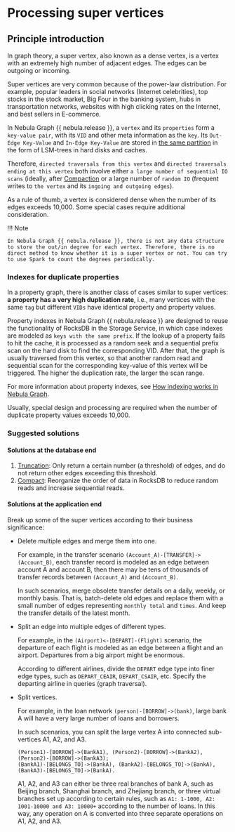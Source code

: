 # Processing super vertices

## Principle introduction

In graph theory, a super vertex, also known as a dense vertex, is a vertex with an extremely high number of adjacent edges. The edges can be outgoing or incoming.

Super vertices are very common because of the power-law distribution. For example, popular leaders in social networks (Internet celebrities), top stocks in the stock market, Big Four in the banking system, hubs in transportation networks, websites with high clicking rates on the Internet, and best sellers in E-commerce.

In Nebula Graph {{ nebula.release }}, a `vertex` and its `properties` form a `key-value pair`, with its `VID` and other meta information as the `key`. Its `Out-Edge Key-Value` and `In-Edge Key-Value` are stored in [the same partition](../1.introduction/3.nebula-graph-architecture/4.storage-service.md) in the form of LSM-trees in hard disks and caches.

Therefore, `directed traversals from this vertex` and `directed traversals ending at this vertex` both involve either `a large number of sequential IO scans` (ideally, after [Compaction](../8.service-tuning/compaction.md) or a large number of `random IO` (frequent writes to `the vertex` and its `ingoing and outgoing edges`).

As a rule of thumb, a vertex is considered dense when the number of its edges exceeds 10,000. Some special cases require additional consideration.

!!! Note

    In Nebula Graph {{ nebula.release }}, there is not any data structure to store the out/in degree for each vertex. Therefore, there is no direct method to know whether it is a super vertex or not. You can try to use Spark to count the degrees periodically. 

### Indexes for duplicate properties

In a property graph, there is another class of cases similar to super vertices: **a property has a very high duplication rate**, i.e., many vertices with the same `tag` but different `VIDs` have identical property and property values.

Property indexes in Nebula Graph {{ nebula.release }} are designed to reuse the functionality of RocksDB in the Storage Service, in which case indexes are modeled as `keys with the same prefix`. If the lookup of a property fails to hit the cache, it is processed as a random seek and a sequential prefix scan on the hard disk to find the corresponding VID. After that, the graph is usually traversed from this vertex, so that another random read and sequential scan for the corresponding key-value of this vertex will be triggered. The higher the duplication rate, the larger the scan range.

For more information about property indexes, see [How indexing works in Nebula Graph](https://nebula-graph.io/posts/how-indexing-works-in-nebula-graph/).

Usually, special design and processing are required when the number of duplicate property values exceeds 10,000.

### Suggested solutions

#### Solutions at the database end

1. [Truncation](../5.configurations-and-logs/1.configurations/4.storage-config.md): Only return a certain number (a threshold) of edges, and do not return other edges exceeding this threshold.
2. [Compact](../8.service-tuning/compaction.md): Reorganize the order of data in RocksDB to reduce random reads and increase sequential reads.

#### Solutions at the application end

Break up some of the super vertices according to their business significance:

- Delete multiple edges and merge them into one.

  For example, in the transfer scenario `(Account_A)-[TRANSFER]->(Account_B)`, each transfer record is modeled as an edge between account A and account B, then there may be tens of thousands of transfer records between `(Account_A)` and `(Account_B)`.

  In such scenarios, merge obsolete transfer details on a daily, weekly, or monthly basis. That is, batch-delete old edges and replace them with a small number of edges representing `monthly total` and `times`. And keep the transfer details of the latest month.

- Split an edge into multiple edges of different types.

  For example, in the `(Airport)<-[DEPART]-(Flight)` scenario, the departure of each flight is modeled as an edge between a flight and an airport. Departures from a big airport might be enormous.

  According to different airlines, divide the `DEPART` edge type into finer edge types, such as `DEPART_CEAIR`, `DEPART_CSAIR`, etc. Specify the departing airline in queries (graph traversal).

- Split vertices.

  For example, in the loan network `(person)-[BORROW]->(bank)`, large bank A will have a very large number of loans and borrowers.

  In such scenarios, you can split the large vertex A into connected sub-vertices A1, A2, and A3.

  ```text
  (Person1)-[BORROW]->(BankA1), (Person2)-[BORROW]->(BankA2), (Person2)-[BORROW]->(BankA3);
  (BankA1)-[BELONGS_TO]->(BankA), (BankA2)-[BELONGS_TO]->(BankA), (BankA3)-[BELONGS_TO]->(BankA).
  ```

  A1, A2, and A3 can either be three real branches of bank A, such as Beijing branch, Shanghai branch, and Zhejiang branch, or three virtual branches set up according to certain rules, such as `A1: 1-1000, A2: 1001-10000 and A3: 10000+` according to the number of loans. In this way, any operation on A is converted into three separate operations on A1, A2, and A3.
